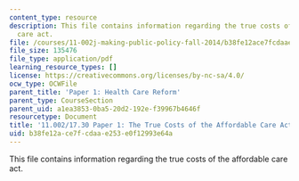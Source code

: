 ```yaml
---
content_type: resource
description: This file contains information regarding the true costs of the affordable
  care act.
file: /courses/11-002j-making-public-policy-fall-2014/b38fe12ace7fcdaae253e0f12993e64a_MIT11_002JF14_pa1stud3.pdf
file_size: 135476
file_type: application/pdf
learning_resource_types: []
license: https://creativecommons.org/licenses/by-nc-sa/4.0/
ocw_type: OCWFile
parent_title: 'Paper 1: Health Care Reform'
parent_type: CourseSection
parent_uid: a1ea3853-0ba5-20d2-192e-f39967b4646f
resourcetype: Document
title: '11.002/17.30 Paper 1: The True Costs of the Affordable Care Act'
uid: b38fe12a-ce7f-cdaa-e253-e0f12993e64a
---
```

This file contains information regarding the true costs of the affordable care act.